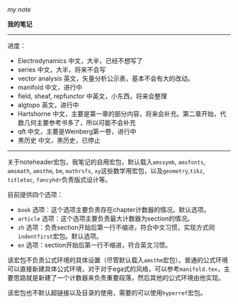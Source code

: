 *my note*

**我的笔记**

--------------

进度：

- Electrodynamics
	中文，大半，已经不想写了
- series
	中文，大半，将来不会写
- vector analysis
	英文，矢量分析公示表，基本不会有大的改动。
- manifold
	中文，进行中
- field,  sheaf, repfunctor
	中英文，小东西，将来会整理
- algtopo
	英文，进行中
- Hartshorne
	中文，主要是第一章的部分内容，将来会补充。第二章开始，代数几何主要参考书多了，所以可能不会补充
- qft
	中文，主要是Weinberg第一卷，进行中
- 黑历史
	中文，黑历史，已停止

--------------

关于noteheader宏包，我笔记的自用宏包，默认载入`amssymb`, `amsfonts`, `amsmath`, `amsthm`, `bm`, `mathrsfs`, `xy`这些数学用宏包，以及`geometry`,`tikz`, `titletoc`, `fancyhdr`负责版式设计等。

目前提供四个选项：

- `book` 选项：这个选项主要负责存在chapter计数器的情况。默认选项。
- `article` 选项：这个选项主要负责最大计数器为section的情况。
- `zh` 选项：负责section开始后第一行不缩进，符合中文习惯，实现方式同`indentfirst`宏包。默认选项。
- `en` 选项：section开始后第一行不缩进，符合英文习惯。

该宏包不负责公式环境的具体设置（尽管默认载入`amsthm`宏包）。普通的公式环境可以直接新建具体公式环境，对于对于ega式的风格，可以参考`manifold.tex`，主要思路就是新建了一个计数器来负责重要段落，然后其他的公式环境由他实现。

该宏包也不默认超链接以及目录的使用，需要的可以使用`hyperref`宏包。